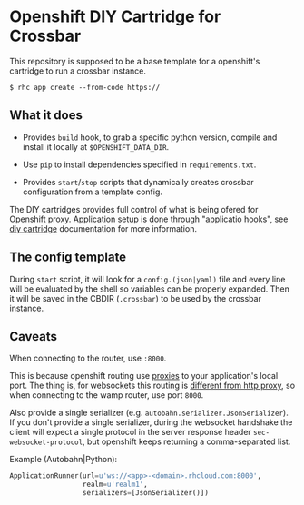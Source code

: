 # Openshift DIY Cartridge for Crossbar #

This repository is supposed to be a base template for a openshift's cartridge to run a crossbar instance.

    $ rhc app create --from-code https://

## What it does ##

- Provides `build` hook, to grab a specific python version, compile and install it locally at `$OPENSHIFT_DATA_DIR`.

- Use `pip` to install dependencies specified in `requirements.txt`.

- Provides `start`/`stop` scripts that dynamically creates crossbar configuration from a template config.

The DIY cartridges provides full control of what is being ofered for Openshift proxy.  Application setup is done through "applicatio hooks", see [diy cartridge][1] documentation for more information.


## The config template ##

During `start` script, it will look for a `config.(json|yaml)` file and every line will be evaluated by the shell so variables can be properly expanded.  Then it will be saved in the CBDIR (`.crossbar`) to be used by the crossbar instance.


## Caveats ##

When connecting to the router, use `:8000`.

This is because openshift routing use [proxies][2] to your application's local port.  The thing is, for websockets this routing is [different from http proxy][3], so when connecting to the wamp router, use port `8000`.

Also provide a single serializer (e.g. `autobahn.serializer.JsonSerializer`).  If you don't provide a single serializer, during the websocket handshake the client will expect a single protocol in the server response header `sec-websocket-protocol`, but openshift keeps returning a comma-separated list.

Example (Autobahn|Python):

```python
ApplicationRunner(url=u'ws://<app>-<domain>.rhcloud.com:8000',
                  realm=u'realm1',
                  serializers=[JsonSerializer()])
```


 [1]: https://docs.openshift.org/origin-m4/oo_cartridge_guide.html#diy
 [2]: https://developers.openshift.com/en/managing-port-binding-routing.html
 [3]: https://blog.openshift.com/paas-websockets/
 [4]: https://blog.openshift.com/paas-websockets/
